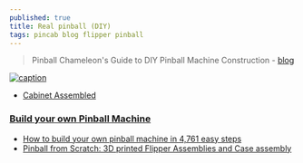 ```yaml
---
published: true
title: Real pinball (DIY)
tags: pincab blog flipper pinball
---
```

> Pinball Chameleon's Guide to DIY Pinball Machine Construction  - [blog](http://pinballchameleon.blogspot.com/2012/12/the-modern-firepower-pinball-project_20.html)

[![caption](XXX_url_XXX)](https://www.inverse.com/input/culture/homebrew-pinball-expo-2021)

- [Cabinet Assembled](http://pinballchameleon.blogspot.com/2013/01/the-modern-firepower-pinball-project_2906.html)

### [Build your own Pinball Machine](https://pinballmakers.com/wiki/index.php?title=Main_Page)

- [How to build your own pinball machine in 4,761 easy steps](https://www.inverse.com/input/culture/homebrew-pinball-expo-2021)
- [Pinball from Scratch: 3D printed Flipper Assemblies and Case assembly](https://www.youtube.com/watch?v=QSe4ZymXoos)